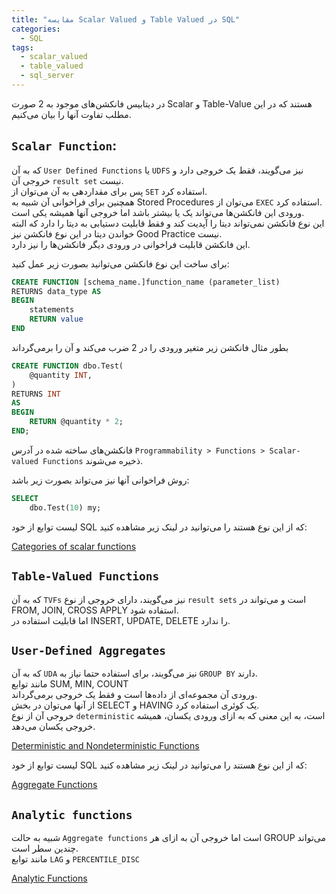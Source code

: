 ```yaml
---
title: "مقایسه Scalar Valued و Table Valued در SQL"
categories:
  - SQL
tags:
  - scalar_valued
  - table_valued
  - sql_server
---
```


در دیتابیس فانکشن‌های موجود به 2 صورت Scalar و Table-Value هستند که در این مطلب تفاوت آنها را بیان می‌کنیم.  

## `Scalar Function`: 

که به آن `User Defined Functions` یا `UDFS` نیز می‌گویند، فقط یک خروجی دارد و خروجی آن `result set` نیست.  
پس برای مقداردهی به آن می‌توان از `SET` استفاده کرد.  
همچنین برای فراخوانی آن شبیه به Stored Procedures می‌توان از `EXEC` استفاده کرد.  
ورودی این فانکشن‌ها می‌تواند یک یا بیشتر باشد اما خروجی آنها همیشه یکی است.  
این نوع فانکشن نمی‌تواند دیتا را آپدیت کند و فقط قابلیت دستیابی به دیتا را دارد که البته خواندن دیتا در این نوع فانکشن نیز Good Practice نیست.  
این فانکشن قابلیت فراخوانی در ورودی دیگر فانکشن‌ها را نیز دارد.  

برای ساخت این نوع فانکشن می‌توانید بصورت زیر عمل کنید:  

```sql
CREATE FUNCTION [schema_name.]function_name (parameter_list)
RETURNS data_type AS
BEGIN
    statements
    RETURN value
END
```

بطور مثال فانکشن زیر متغیر ورودی را در 2 ضرب می‌کند و آن را برمی‌گرداند

```sql
CREATE FUNCTION dbo.Test(
    @quantity INT,
)
RETURNS INT
AS 
BEGIN
    RETURN @quantity * 2;
END;
```

فانکشن‌های ساخته شده در آدرس `Programmability > Functions > Scalar-valued Functions` ذخیره می‌شوند.  

روش فراخوانی آنها نیز می‌تواند بصورت زیر باشد:  

```sql
SELECT 
    dbo.Test(10) my;
```

لیست توابع از خود SQL که از این نوع هستند را می‌توانید در لینک زیر مشاهده کنید:  

[Categories of scalar functions](https://docs.microsoft.com/en-us/sql/t-sql/functions/functions?view=sql-server-ver15#categories-of-scalar-functions)  

## `Table-Valued Functions`

که به آن `TVFs` نیز می‌گویند، دارای خروجی از نوع `result sets` است و می‌تواند در FROM, JOIN, CROSS APPLY استفاده شود.  
اما قابلیت استفاده در INSERT, UPDATE, DELETE را ندارد.  


## `User-Defined Aggregates`

که به آن `UDA` نیز می‌گویند، برای استفاده حتما نیاز به `GROUP BY` دارند.  
مانند توابع SUM, MIN, COUNT  
ورودی آن مجموعه‌ای از داده‌ها است و فقط یک خروجی برمی‌گرداند.  
از آنها می‌توان در بخش SELECT و HAVING یک کوئری استفاده کرد.  
خروجی آن از نوع `deterministic` است، به این معنی که به ازای ورودی یکسان، همیشه خروجی یکسان می‌دهد.  

[Deterministic and Nondeterministic Functions](https://docs.microsoft.com/en-us/sql/relational-databases/user-defined-functions/deterministic-and-nondeterministic-functions?view=sql-server-ver15)  

لیست توابع از خود SQL که از این نوع هستند را می‌توانید در لینک زیر مشاهده کنید:  

[Aggregate Functions](https://docs.microsoft.com/en-us/sql/t-sql/functions/aggregate-functions-transact-sql?view=sql-server-ver15)  

## `Analytic functions`

شبیه به حالت `Aggregate functions` است اما خروجی آن به ازای هر GROUP می‌تواند چندین سطر است.  
مانند توابع `LAG` و `PERCENTILE_DISC`

[Analytic Functions](https://docs.microsoft.com/en-us/sql/t-sql/functions/analytic-functions-transact-sql?view=sql-server-ver15)  